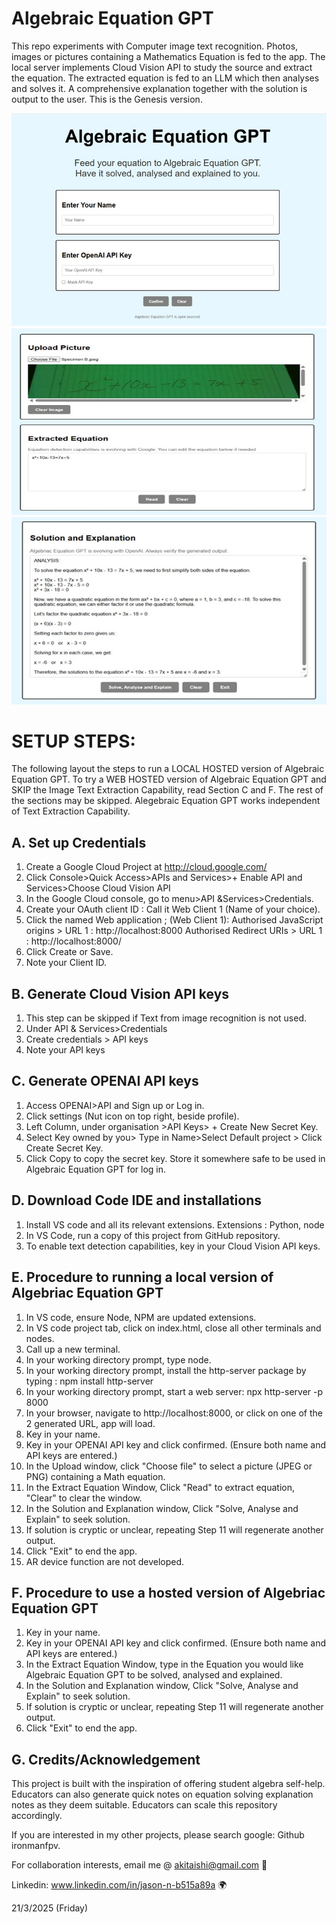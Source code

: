 # Algebraic Equation GPT

This repo experiments with Computer image text recognition.
Photos, images or pictures containing a Mathematics Equation is fed to the app.
The local server implements Cloud Vision API to study the source and extract the equation.
The extracted equation is fed to an LLM which then analyses and solves it.
A comprehensive explanation together with the solution is output to the user.
This is the Genesis version.

<img src= "https://github.com/ironmanfpv/Algebraic-Equation-GPT/blob/main/img/img 0.jpg">
<img src="https://github.com/ironmanfpv/Algebraic-Equation-GPT/blob/main/img/img 1.jpg" height="300" width="600">
<img src="https://github.com/ironmanfpv/Algebraic-Equation-GPT/blob/main/img/img 2.jpg" height="300" width="600">

# SETUP STEPS: # 
The following layout the steps to run a LOCAL HOSTED version of Algebraic Equation GPT.
To try a WEB HOSTED version of Algebraic Equation GPT and SKIP the Image Text Extraction Capability, read Section C and F. 
The rest of the sections may be skipped.
Alegebraic Equation GPT works independent of Text Extraction Capability.

## A. Set up Credentials ##

1.  Create a Google Cloud Project at http://cloud.google.com/
2.  Click Console>Quick Access>APIs and Services>+ Enable API and Services>Choose Cloud Vision API
3.  In the Google Cloud console, go to menu\>API &Services\>Credentials.
4.  Create your OAuth client ID : 
        Call it Web Client 1 (Name of your choice).
5.  Click the named Web application ; (Web Client 1):
        Authorised  JavaScript origins \> URL 1 : http://localhost:8000 
        Authorised  Redirect URIs \> URL 1 : http://localhost:8000/
6.  Click Create or Save.
7.  Note your Client ID.

## B. Generate Cloud Vision API keys ##

1.  This step can be skipped if Text from image recognition is not used.
2.  Under API & Services\>Credentials
3.  Create credentials \> API keys
4.  Note your API keys

## C. Generate OPENAI API keys ##

1.  Access OPENAI>API and Sign up or Log in.
2.  Click settings (Nut icon on top right, beside profile).
3.  Left Column, under organisation >API Keys> + Create New Secret Key.
4.  Select Key owned by you> Type in Name>Select Default project > Click Create Secret Key.
5.  Click Copy to copy the secret key. Store it somewhere safe to be used in Algebraic Equation GPT for log in.

## D. Download Code IDE and installations  ##

1.  Install VS code and all its relevant extensions. Extensions : Python, node
2.  In VS Code, run a copy of this project from GitHub repository.
3.  To enable text detection capabilities, key in your Cloud Vision API keys.

## E. Procedure to running a local version of Algebriac Equation GPT ##

1.  In VS code, ensure Node, NPM are updated extensions.
2.  In VS code project tab, click on index.html, close all other terminals and nodes.
2.  Call up a new terminal.
3.  In your working directory prompt, type node.
4.  In your working directory prompt, install the http-server package by typing : npm install http-server
5.  In your working directory prompt, start a web server: npx http-server -p 8000
6.  In your browser, navigate to http://localhost:8000, or click on one of the 2 generated URL, app will load.
7.  Key in your name.
8.  Key in your OPENAI API key and click confirmed. (Ensure both name and API keys are entered.)
9.  In the Upload window, click "Choose file" to select a picture (JPEG or PNG) containing a Math equation.
10. In the Extract Equation Window, Click "Read" to extract equation, "Clear" to clear the window. 
11. In the Solution and Explanation window, Click "Solve, Analyse and Explain" to seek solution.
12. If solution is cryptic or unclear, repeating Step 11 will regenerate another output.
13. Click "Exit" to end the app.
14. AR device function are not developed.

## F. Procedure to use a hosted version of Algebriac Equation GPT ##

1.  Key in your name.
2.  Key in your OPENAI API key and click confirmed. (Ensure both name and API keys are entered.)
3.  In the Extract Equation Window, type in the Equation you would like Algebraic Equation GPT to be solved, analysed and explained.
4.  In the Solution and Explanation window, Click "Solve, Analyse and Explain" to seek solution.
5.  If solution is cryptic or unclear, repeating Step 11 will regenerate another output.
6.  Click "Exit" to end the app.

## G. Credits/Acknowledgement ##

This project is built with the inspiration of offering student algebra self-help.
Educators can also generate quick notes on equation solving explanation notes as they deem suitable. 
Educators can scale this repository accordingly.

If you are interested in my other projects, please search google: Github ironmanfpv. 

For collaboration interests, email me @ akitaishi@gmail.com 👋

Linkedin: www.linkedin.com/in/jason-n-b515a89a  🌍

21/3/2025 (Friday)